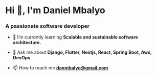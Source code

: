 <h1 align="left">Hi 👋, I'm Daniel Mbalyo</h1>
<h3 align="left">A passionate software developer</h3>

- 🌱 I’m currently learning **Scalable and sustainable software architecture.**

- 💬 Ask me about **Django, Flutter, Nextjs, React, Spring Boot, Aws, DevOps**

- 📫 How to reach me **danmbalyo@gmail.com**
